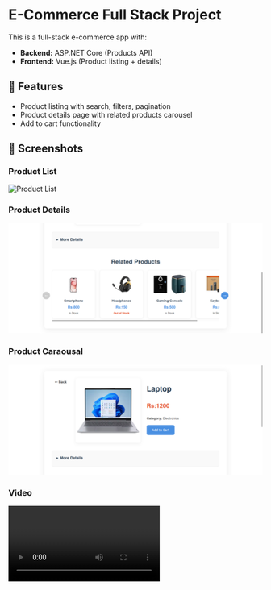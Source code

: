 # E-Commerce Full Stack Project

This is a full-stack e-commerce app with:
- **Backend:** ASP.NET Core (Products API)
- **Frontend:** Vue.js (Product listing + details)

## 🚀 Features
- Product listing with search, filters, pagination
- Product details page with related products carousel
- Add to cart functionality

## 📸 Screenshots

### Product List
![Product List](./screenshots/realated_products.png)

### Product Details
![Product Details](./screenshots/Products.png)
### Product Caraousal
![Product Carousal](./screenshots/product_detail.png)
### Video
![Video](./screenshots/video.mp4)
